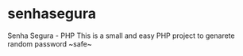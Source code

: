 # senhasegura
Senha Segura - PHP
This is a small and easy PHP project to genarete random password ~safe~


